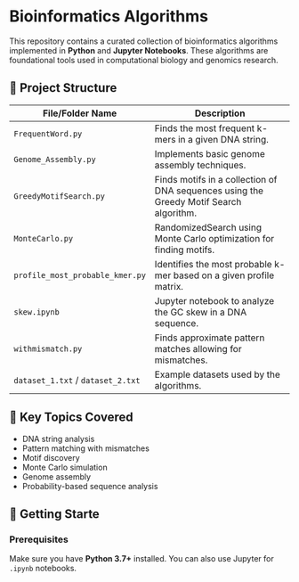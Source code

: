 # Bioinformatics Algorithms

This repository contains a curated collection of bioinformatics algorithms implemented in **Python** and **Jupyter Notebooks**. These algorithms are foundational tools used in computational biology and genomics research.

## 📁 Project Structure

| File/Folder Name           | Description |
|---------------------------|-------------|
| `FrequentWord.py`         | Finds the most frequent k-mers in a given DNA string. |
| `Genome_Assembly.py`      | Implements basic genome assembly techniques. |
| `GreedyMotifSearch.py`    | Finds motifs in a collection of DNA sequences using the Greedy Motif Search algorithm. |
| `MonteCarlo.py`           | RandomizedSearch using Monte Carlo optimization for finding motifs. |
| `profile_most_probable_kmer.py` | Identifies the most probable k-mer based on a given profile matrix. |
| `skew.ipynb`              | Jupyter notebook to analyze the GC skew in a DNA sequence. |
| `withmismatch.py`         | Finds approximate pattern matches allowing for mismatches. |
| `dataset_1.txt` / `dataset_2.txt` | Example datasets used by the algorithms. |

## 🧬 Key Topics Covered

- DNA string analysis
- Pattern matching with mismatches
- Motif discovery
- Monte Carlo simulation
- Genome assembly
- Probability-based sequence analysis

## 🚀 Getting Starte

### Prerequisites

Make sure you have **Python 3.7+** installed. You can also use Jupyter for `.ipynb` notebooks.

